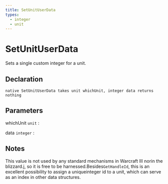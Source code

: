 ```yaml
---
title: SetUnitUserData
types:
  - integer
  - unit
---
```


# SetUnitUserData
Sets a single custom integer for a unit.

## Declaration

```jass
native SetUnitUserData takes unit whichUnit, integer data returns nothing
```

## Parameters
whichUnit `unit`
: 

data `integer`
: 

## Notes 
This value is not used by any standard mechanisms in Warcraft III norin the blizzard.j, so it is free to be harnessed.Besides`GetHandleId`, this is an excellent possibility to assign a uniqueinteger id to a unit, which can serve as an index in other data structures.
